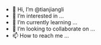 - 👋 Hi, I’m @tianjiangli
- 👀 I’m interested in ...
- 🌱 I’m currently learning ...
- 💞️ I’m looking to collaborate on ...
- 📫 How to reach me ...

<!---
tianjiangli/tianjiangli is a ✨ special ✨ repository because its `README.md` (this file) appears on your GitHub profile.
You can click the Preview link to take a look at your changes.
--->
